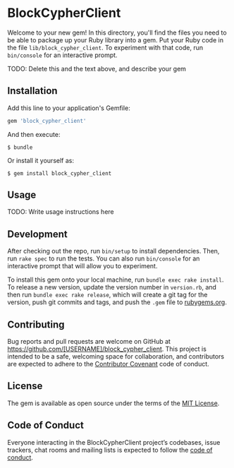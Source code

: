 # BlockCypherClient

Welcome to your new gem! In this directory, you'll find the files you need to be able to package up your Ruby library into a gem. Put your Ruby code in the file `lib/block_cypher_client`. To experiment with that code, run `bin/console` for an interactive prompt.

TODO: Delete this and the text above, and describe your gem

## Installation

Add this line to your application's Gemfile:

```ruby
gem 'block_cypher_client'
```

And then execute:

    $ bundle

Or install it yourself as:

    $ gem install block_cypher_client

## Usage

TODO: Write usage instructions here

## Development

After checking out the repo, run `bin/setup` to install dependencies. Then, run `rake spec` to run the tests. You can also run `bin/console` for an interactive prompt that will allow you to experiment.

To install this gem onto your local machine, run `bundle exec rake install`. To release a new version, update the version number in `version.rb`, and then run `bundle exec rake release`, which will create a git tag for the version, push git commits and tags, and push the `.gem` file to [rubygems.org](https://rubygems.org).

## Contributing

Bug reports and pull requests are welcome on GitHub at https://github.com/[USERNAME]/block_cypher_client. This project is intended to be a safe, welcoming space for collaboration, and contributors are expected to adhere to the [Contributor Covenant](http://contributor-covenant.org) code of conduct.

## License

The gem is available as open source under the terms of the [MIT License](http://opensource.org/licenses/MIT).

## Code of Conduct

Everyone interacting in the BlockCypherClient project’s codebases, issue trackers, chat rooms and mailing lists is expected to follow the [code of conduct](https://github.com/[USERNAME]/block_cypher_client/blob/master/CODE_OF_CONDUCT.md).
